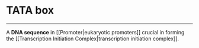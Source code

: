 # TATA box
---
A **DNA sequence** in [[Promoter|eukaryotic promoters]] crucial in forming the [[Transcription Initiation Complex|transcription initiation complex]].
